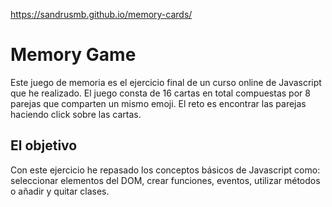 https://sandrusmb.github.io/memory-cards/

# Memory Game

Este juego de memoria es el ejercicio final de un curso online de Javascript que he realizado. El juego consta de 16 cartas en total compuestas por 8 parejas que comparten un mismo emoji. El reto es encontrar las parejas haciendo click sobre las cartas.

## El objetivo

Con este ejercicio he repasado los conceptos básicos de Javascript como: seleccionar elementos del DOM, crear funciones, eventos, utilizar métodos o añadir y quitar clases.
